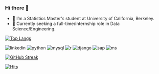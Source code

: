 ### Hi there 👋

- 🌱 I’m a Statistics Master's student at University of California, Berkeley.
- 🔭 Currently seeking a full-time/internship role in Data Science/Engineering.


<!--
**Jaeyeonnn/Jaeyeonnn** is a ✨ _special_ ✨ repository because its `README.md` (this file) appears on your GitHub profile.

Here are some ideas to get you started:

-->

[![Top Langs](https://github-readme-stats.vercel.app/api/top-langs/?username=jaeyeonnn)](https://github.com/anuraghazra/github-readme-stats)


![linkedin](https://img.shields.io/badge/LinkedIn-0077B5?style=for-the-badge&logo=linkedin&logoColor=white) ![python](https://img.shields.io/badge/Python-3776AB?style=for-the-badge&logo=python&logoColor=white) ![mysql](https://img.shields.io/badge/MySQL-00000F?style=for-the-badge&logo=mysql&logoColor=white) ![r](https://img.shields.io/badge/R-276DC3?style=for-the-badge&logo=r&logoColor=white) ![django](https://img.shields.io/badge/Django-092E20?style=for-the-badge&logo=django&logoColor=white)
![sap](https://img.shields.io/badge/SAP-0FAAFF?style=for-the-badge&logo=sap&logoColor=white) ![ms](https://img.shields.io/badge/Microsoft-666666?style=for-the-badge&logo=microsoft&logoColor=white)


[![GitHub Streak](https://streak-stats.demolab.com?user=jaeyeonnn&theme=python-dark&mode=weekly)](https://git.io/streak-stats)


[![Hits](https://hits.seeyoufarm.com/api/count/incr/badge.svg?url=https%3A%2F%2Fgithub.com%2Fdkssud8150%2F&count_bg=%232AB4E5D6&title_bg=%23555555&icon=&icon_color=%23E7E7E7&title=views&edge_flat=false)](https://hits.seeyoufarm.com)
